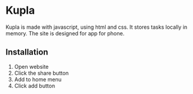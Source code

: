 # Kupla

Kupla is made with javascript, using html and css. It stores tasks locally in memory. The site is designed for app for phone.

## Installation

1. Open website
2. Click the share button
3. Add to home menu
4. Click add button

